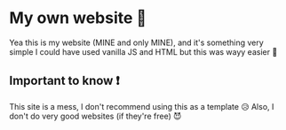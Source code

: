 # My own website 🥳

Yea this is my website (MINE and only MINE), and it's something very simple
    I could have used vanilla JS and HTML but this was wayy easier 🤑

## Important to know ❗

This site is a mess, I don't recommend using this as a template 😥
    Also, I don't do very good websites (if they're free) 😈
